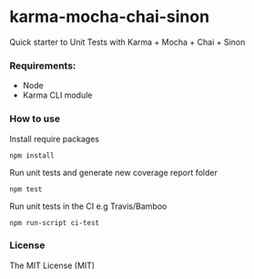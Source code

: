 # karma-mocha-chai-sinon

Quick starter to Unit Tests with Karma + Mocha + Chai + Sinon

### Requirements:

- Node
- Karma CLI module

### How to use

Install require packages

`npm install`

Run unit tests and generate new coverage report folder

`npm test`

Run unit tests in the CI e.g Travis/Bamboo

`npm run-script ci-test`

### License

The MIT License (MIT)
